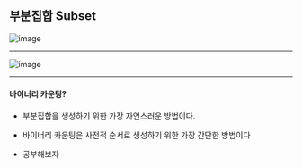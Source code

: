 ## 부분집합 Subset

![image](https://user-images.githubusercontent.com/63832678/129505616-0bbffff7-15ae-4ba6-9d8f-d07ffd695c08.png)

---

![image](https://user-images.githubusercontent.com/63832678/129505720-786a1718-9bea-4315-a6a6-1a6416ae8d9b.png)

--- 

#### 바이너리 카운팅?

- 부분집합을 생성하기 위한 가장 자연스러운 방법이다.
- 바이너리 카운팅은 사전적 순서로 생성하기 위한 가장 간단한 방법이다

- 공부해보자